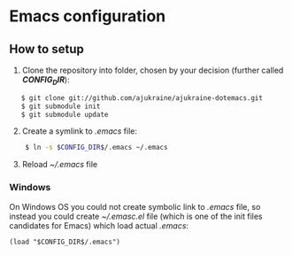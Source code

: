 Emacs configuration
===================

## How to setup ##

1. Clone the repository into folder, chosen by your decision (further called **$CONFIG_DIR$**):

 ```bash
	$ git clone git://github.com/ajukraine/ajukraine-dotemacs.git
	$ git submodule init
	$ git submodule update
```

2. Create a symlink to *.emacs* file:

```bash
	$ ln -s $CONFIG_DIR$/.emacs ~/.emacs
```

3. Reload *~/.emacs* file

### Windows ###

On Windows OS you could not create symbolic link to *.emacs* file, so instead you could create *~/.emasc.el* file (which is one of the init files candidates for Emacs) which load actual *.emacs*:

	(load "$CONFIG_DIR$/.emacs")
